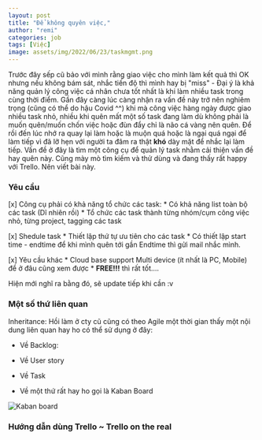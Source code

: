 ```yaml
---
layout: post
title: "Để không quyên việc,"
author: "remi"
categories: job
tags: [Việc]
image: assets/img/2022/06/23/taskmgmt.png
---
```


Trước đây sếp cũ bảo với mình rằng giao việc cho mình làm kết quả thì OK nhưng nếu không bám sát, nhắc tiến độ thì mình hay bị "miss" - Đại ý là khả năng quản lý công việc cá nhân chưa tốt nhất là khi làm nhiều task trong cùng thời điểm. Gần đây càng lúc càng nhận ra vấn đề này trở nên nghiêm trọng (cũng có thể do hậu Covid ^^) khi mà công việc hàng ngày được giao nhiều task nhỏ, nhiều khi quên mất một số task đang làm dù không phải là muốn quên/muốn chốn việc hoặc đùn đẩy chỉ là não cá vàng nên quên. Để rồi đến lúc nhớ ra quay lại làm hoặc là muộn quá hoặc là ngại quá ngại để làm tiếp vì đã lỡ hẹn với người ta đâm ra thật **khó** dày mặt để nhắc lại làm tiếp. Vấn đề ở đây là tìm một công cụ để quản lý task nhằm cải thiện vấn đề hay quên này. Cũng mày mò tìm kiếm và thử dùng và đang thấy rất happy với Trello. Nên viết bài này.

### Yêu cầu

[x] Công cụ phải có khả năng tổ chức các task: 
	* Có khả năng list toàn bộ các task (Dĩ nhiên rồi) 
	* Tổ chức các task thành từng nhóm/cụm công việc nhỏ, từng project, tagging các task

[x] Shedule task 
	* Thiết lập thứ tự ưu tiên cho các task
	* Có thiết lập start time - endtime để khi mình quên tới gần Endtime thì gửi mail nhắc mình.

[x] Yêu cầu khác
	* Cloud base support Multi device (ít nhất là PC, Mobile) để ở đâu cũng xem được
	* **FREE!!!** thì rất tốt....

Hiện mới nghĩ ra bằng đó, sẽ update tiếp khi cần :v

### Một số thứ liên quan

Inheritance: Hồi làm ở cty cũ cũng có theo Agile một thời gian thấy một nội dung liên quan hay ho có thể sử dụng ở đây:

* Về Backlog:

* Về User story

* Về Task

* Về một thứ rất hay ho gọi là Kaban Board

![Kaban board]( {{site.url}}/assets/img/2022/06/23/kabanboard.png)




### Hướng dẫn dùng Trello ~ Trello on the real